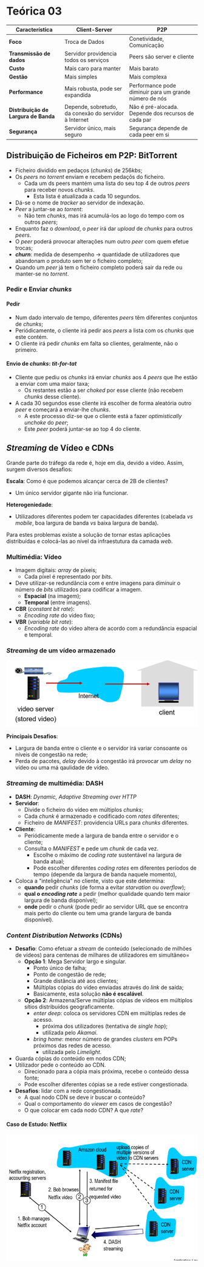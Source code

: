 # Teórica 03

| **Característica**                   | **Client-Server**                                     | **P2P**                                                |
|--------------------------------------|-------------------------------------------------------|--------------------------------------------------------|
| **Foco**                             | Troca de Dados                                        | Conetividade, Comunicação                              |
| **Transmissão de dados**             | Servidor providencia todos  os serviços               | Peers são server e cliente                             |
| **Custo**                            | Mais caro para manter                                 | Mais barato                                            |
| **Gestão**                           | Mais simples                                          | Mais complexa                                          |
| **Performance**                      | Mais robusta, pode ser expandida                      | Performance pode diminuir para um grande número de nós |
| **Distribuição de Largura de Banda** | Depende, sobretudo, da conexão do servidor à Internet | Não é pré-alocada. Depende dos recursos de cada par    |
| **Segurança**                        | Servidor único, mais seguro                           | Segurança depende de cada peer em si                   |

## Distribuição de Ficheiros em P2P: BitTorrent

- Ficheiro dividido em pedaços (*chunks*) de 256*kbs*;
- Os *peers* no *torrent* enviam e recebem pedaçõs do ficheiro.
  - Cada um ds peers mantém uma lista do seu top 4 de outros *peers* para receber novos *chunks*.
    - Esta lista é atualizada a cada 10 segundos.
- Dá-se o nome de *tracker* ao servidor de indexação.
- *Peer* a juntar-se ao *torrent*:
  - Não tem *chunks*, mas irá acumulá-los ao logo do tempo com os outros *peers*;
- Enquanto faz o *download*, o *peer* irá dar *upload* de *chunks* para outros *peers*.
- O *peer* poderá provocar alterações num outro *peer* com quem efetue trocas;
- ***churn***: medida de desempenho $\rightarrow$ quantidade de utilizadores que abandonam o produto sem ter o ficheiro completo;
- Quando um *peer* já tem o ficheiro completo poderá sair da rede ou manter-se no *torrent*.

### Pedir e Enviar *chunks*

#### Pedir

- Num dado intervalo de tempo, diferentes *peers* têm diferentes conjuntos de *chunks*;
- Periódicamente, o cliente irá pedir aos *peers* a lista com os *chunks* que este contém.
- O cliente irá pedir *chunks* em falta so clientes, geralmente, não o primeiro.

#### Envio de *chunks*: *tit-for-tat*

- Cliente que pediu os *chunks* irá enviar *chunks* aos 4 *peers* que lhe estão a enviar com uma maior taxa;
  - Os restantes estão a ser *choked* por esse cliente (não recebem *chunks* desse cliente).
- A cada 30 segundos esse cliente irá escolher de forma aleatória outro *peer* e começará a enviar-lhe  *chunks*.
  - A este processo diz-se que o cliente está a fazer *optimistically unchoke* do *peer*;
  - Este *peer* poderá juntar-se ao top 4 do cliente.

## *Streaming* de Vídeo e CDNs

Grande parte do tráfego da rede é, hoje em dia, devido a vídeo. Assim, surgem diversos desafios:

**Escala**: Como é que podemos alcançar cerca de 2B de clientes?

- Um único servidor gigante não iria funcionar.

**Heterogeniedade**: 

- Utilizadores diferentes podem ter capacidades diferentes (cabelada *vs mobile*, boa largura de banda *vs* baixa largura de banda).

Para estes problemas existe a solução de tornar estas aplicações distribuídas e colocá-las ao nível da infraestutura da camada *web*.

### Multimédia: Vídeo

- Imagem digitais: *array* de píxeis;
  - Cada píxel é representado por *bits*.
- Deve utilizar-se redundância com e entre imagens para diminuir o número de *bits* utilizados para codificar a imagem.
  - **Espacial** (na imagem);
  - **Temporal** (entre imagens).
- **CBR** (*constant bit rate*):
  - *Encoding rate* do vídeo fixo;
- **VBR** (*variable bit rate*):
  - *Encoding rate* do vídeo altera de acordo com a redundância espacial e temporal.

### *Streaming* de um vídeo armazenado

![image Cenário](images/streaming_stored_video.png)

**Principais Desafios**:

- Largura de banda entre o cliente e o servidor irá variar consoante os níveis de congestão na rede;
- Perda de pacotes, *delay* devido à congestão irá provocar um *delay* no vídeo ou uma má qaulidade de vídeo.

### *Streaming* de multimédia: DASH

- **DASH**: *Dynamic, Adaptive Streaming over HTTP*
- **Servidor**:
  - Divide o ficheiro do vídeo em múltiplos *chunks*;
  - Cada *chunk* é armazenado e codificado com *rates* diferentes;
  - Ficheiro de *MANIFEST*: providencia URLs para *chunks* diferentes.
- **Cliente**:
  - Periódicamente mede a largura de banda entre o servidor e o cliente;
  - Consulta o *MANIFEST* e pede um *chunk* de cada vez.
    - Escolhe o máximo de *coding rate* sustentável na largura de banda atual;
    - Pode escolher diferentes *coding rates* em diferentes períodos de tempo (depende da largura de banda naquele momento),
- Coloca a "inteligência" no cliente, visto que este determina:
  - **quando** pedir *chunks* (de forma a evitar *starvation* ou *overflow*);
  - **qual o *encoding rate*** a pedir (melhor qualidade quando tem maior largura de banda disponível);
  - **onde** pedir o *chunk* (pode pedir ao servidor URL que se encontra mais perto do cliente ou tem uma grande largura de banda disponível).

### *Content Distribution Networks* (CDNs)

- **Desafio**: Como efetuar a *stream* de conteúdo (selecionado de milhões de vídeos) para centenas de milhares de utilizadores em simultâneo=
  - **Opção 1**: Mega Servidor largo e singular.
    - Ponto único de falha;
    - Ponto de congestão de rede;
    - Grande distância até aos clientes;
    - Múltiplas cópias do vídeo enviadas através do *link* de saída;
    - Basicamente, esta solução **não é escalável**.
  - **Opção 2**: Armazena/Serve múltiplas cópias de vídeos em múltiplos sítios distribuídos geograficamente.
    - *enter deep*: coloca os servidores CDN em múltiplas redes de acesso.
      - próxima dos utilizadores (tentativa de *single hop*);
      - utilizada pelo *Akamai*.
    - *bring home*: menor número de grandes *clusters* em POPs próximos das redes de acesso.
      - utilizada pelo *Limelight*.
- Guarda cópias do conteúdo em nodos CDN;
- Utilizador pede o conteúdo ao CDN.
  - Direcionado para a cópia mais próxima, recebe o conteúdo dessa fonte;
  - Pode escolher diferentes cópias se a rede estiver congestionada.
- **Desafios**: lidar com a rede congestionada.
  - A qual nodo CDN se deve ir buscar o conteúdo?
  - Qual o comportamento do *viewer* em casos de congestão?
  - O que colocar em cada nodo CDN? A que *rate*?

#### Caso de Estudo: Netflix

![image Netflix](images/netflix.png)
